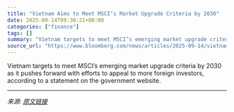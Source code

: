 ```yaml
---
title: "Vietnam Aims to Meet MSCI’s Market Upgrade Criteria by 2030"
date: 2025-09-14T09:30:21+08:00
categories: ["finance"]
tags: []
summary: "Vietnam targets to meet MSCI’s emerging market upgrade criteria by 2030 as it pushes forward with efforts to appeal to more foreign investors, according to a statement on the government website."
source_url: "https://www.bloomberg.com/news/articles/2025-09-14/vietnam-aims-to-meet-msci-s-market-upgrade-criteria-by-2030"
---
```


Vietnam targets to meet MSCI’s emerging market upgrade criteria by 2030 as it pushes forward with efforts to appeal to more foreign investors, according to a statement on the government website.

---

*来源: [原文链接](https://www.bloomberg.com/news/articles/2025-09-14/vietnam-aims-to-meet-msci-s-market-upgrade-criteria-by-2030)*
